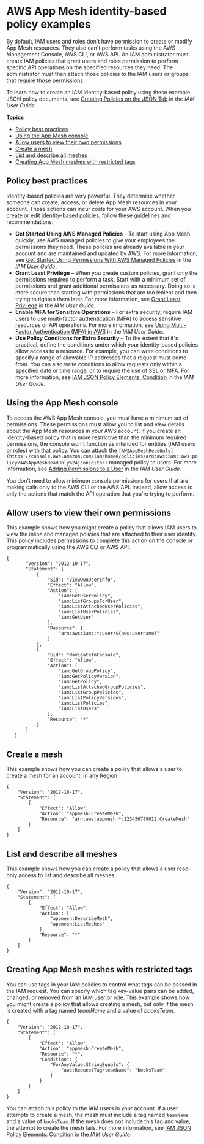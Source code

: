# AWS App Mesh identity\-based policy examples<a name="security_iam_id-based-policy-examples"></a>

By default, IAM users and roles don't have permission to create or modify App Mesh resources\. They also can't perform tasks using the AWS Management Console, AWS CLI, or AWS API\. An IAM administrator must create IAM policies that grant users and roles permission to perform specific API operations on the specified resources they need\. The administrator must then attach those policies to the IAM users or groups that require those permissions\.

To learn how to create an IAM identity\-based policy using these example JSON policy documents, see [Creating Policies on the JSON Tab](https://docs.aws.amazon.com/IAM/latest/UserGuide/access_policies_create.html#access_policies_create-json-editor) in the *IAM User Guide*\.

**Topics**
+ [Policy best practices](#security_iam_service-with-iam-policy-best-practices)
+ [Using the App Mesh console](#security_iam_id-based-policy-examples-console)
+ [Allow users to view their own permissions](#security_iam_id-based-policy-examples-view-own-permissions)
+ [Create a mesh](#policy_example1)
+ [List and describe all meshes](#policy_example2)
+ [Creating App Mesh meshes with restricted tags](#security_iam_id-based-policy-examples-view-widget-tags)

## Policy best practices<a name="security_iam_service-with-iam-policy-best-practices"></a>

Identity\-based policies are very powerful\. They determine whether someone can create, access, or delete App Mesh resources in your account\. These actions can incur costs for your AWS account\. When you create or edit identity\-based policies, follow these guidelines and recommendations:
+ **Get Started Using AWS Managed Policies** – To start using App Mesh quickly, use AWS managed policies to give your employees the permissions they need\. These policies are already available in your account and are maintained and updated by AWS\. For more information, see [Get Started Using Permissions With AWS Managed Policies](https://docs.aws.amazon.com/IAM/latest/UserGuide/best-practices.html#bp-use-aws-defined-policies) in the *IAM User Guide*\.
+ **Grant Least Privilege** – When you create custom policies, grant only the permissions required to perform a task\. Start with a minimum set of permissions and grant additional permissions as necessary\. Doing so is more secure than starting with permissions that are too lenient and then trying to tighten them later\. For more information, see [Grant Least Privilege](https://docs.aws.amazon.com/IAM/latest/UserGuide/best-practices.html#grant-least-privilege) in the *IAM User Guide*\.
+ **Enable MFA for Sensitive Operations** – For extra security, require IAM users to use multi\-factor authentication \(MFA\) to access sensitive resources or API operations\. For more information, see [Using Multi\-Factor Authentication \(MFA\) in AWS](https://docs.aws.amazon.com/IAM/latest/UserGuide/id_credentials_mfa.html) in the *IAM User Guide*\.
+ **Use Policy Conditions for Extra Security** – To the extent that it's practical, define the conditions under which your identity\-based policies allow access to a resource\. For example, you can write conditions to specify a range of allowable IP addresses that a request must come from\. You can also write conditions to allow requests only within a specified date or time range, or to require the use of SSL or MFA\. For more information, see [IAM JSON Policy Elements: Condition](https://docs.aws.amazon.com/IAM/latest/UserGuide/reference_policies_elements_condition.html) in the *IAM User Guide*\.

## Using the App Mesh console<a name="security_iam_id-based-policy-examples-console"></a>

To access the AWS App Mesh console, you must have a minimum set of permissions\. These permissions must allow you to list and view details about the App Mesh resources in your AWS account\. If you create an identity\-based policy that is more restrictive than the minimum required permissions, the console won't function as intended for entities \(IAM users or roles\) with that policy\. You can attach the `[AWSAppMeshReadOnly](https://console.aws.amazon.com/iam/home#/policies/arn:aws:iam::aws:policy/AWSAppMeshReadOnly%24jsonEditor)` managed policy to users\. For more information, see [Adding Permissions to a User](https://docs.aws.amazon.com/IAM/latest/UserGuide/id_users_change-permissions.html#users_change_permissions-add-console) in the *IAM User Guide*\.

You don't need to allow minimum console permissions for users that are making calls only to the AWS CLI or the AWS API\. Instead, allow access to only the actions that match the API operation that you're trying to perform\.

## Allow users to view their own permissions<a name="security_iam_id-based-policy-examples-view-own-permissions"></a>

This example shows how you might create a policy that allows IAM users to view the inline and managed policies that are attached to their user identity\. This policy includes permissions to complete this action on the console or programmatically using the AWS CLI or AWS API\.

```
{
       "Version": "2012-10-17",
       "Statement": [
           {
               "Sid": "ViewOwnUserInfo",
               "Effect": "Allow",
               "Action": [
                   "iam:GetUserPolicy",
                   "iam:ListGroupsForUser",
                   "iam:ListAttachedUserPolicies",
                   "iam:ListUserPolicies",
                   "iam:GetUser"
               ],
               "Resource": [
                   "arn:aws:iam::*:user/${aws:username}"
               ]
           },
           {
               "Sid": "NavigateInConsole",
               "Effect": "Allow",
               "Action": [
                   "iam:GetGroupPolicy",
                   "iam:GetPolicyVersion",
                   "iam:GetPolicy",
                   "iam:ListAttachedGroupPolicies",
                   "iam:ListGroupPolicies",
                   "iam:ListPolicyVersions",
                   "iam:ListPolicies",
                   "iam:ListUsers"
               ],
               "Resource": "*"
           }
       ]
   }
```

## Create a mesh<a name="policy_example1"></a>

This example shows how you can create a policy that allows a user to create a mesh for an account, in any Region\.

```
{
    "Version": "2012-10-17",
    "Statement": [
        {
            "Effect": "Allow",
            "Action": "appmesh:CreateMesh",
            "Resource": "arn:aws:appmesh:*:123456789012:CreateMesh"
        }
    ]
}
```

## List and describe all meshes<a name="policy_example2"></a>

This example shows how you can create a policy that allows a user read\-only access to list and describe all meshes\.

```
{
    "Version": "2012-10-17",
    "Statement": [
        {
            "Effect": "Allow",
            "Action": [
                "appmesh:DescribeMesh",
                "appmesh:ListMeshes"
            ],
            "Resource": "*"
        }
    ]
}
```

## Creating App Mesh meshes with restricted tags<a name="security_iam_id-based-policy-examples-view-widget-tags"></a>

You can use tags in your IAM policies to control what tags can be passed in the IAM request\. You can specify which tag key\-value pairs can be added, changed, or removed from an IAM user or role\. This example shows how you might create a policy that allows creating a mesh, but only if the mesh is created with a tag named *teamName* and a value of *booksTeam*\.

```
{
    "Version": "2012-10-17",
    "Statement": [
        {
            "Effect": "Allow",
            "Action": "appmesh:CreateMesh",
            "Resource": "*",
            "Condition": {
                "ForAnyValue:StringEquals": {
                    "aws:RequestTag/teamName": "booksTeam"
                }
            }
        }
    ]
}
```

You can attach this policy to the IAM users in your account\. If a user attempts to create a mesh, the mesh must include a tag named `teamName` and a value of `booksTeam`\. If the mesh does not include this tag and value, the attempt to create the mesh fails\. For more information, see [IAM JSON Policy Elements: Condition](https://docs.aws.amazon.com/IAM/latest/UserGuide/reference_policies_elements_condition.html) in the *IAM User Guide*\.
